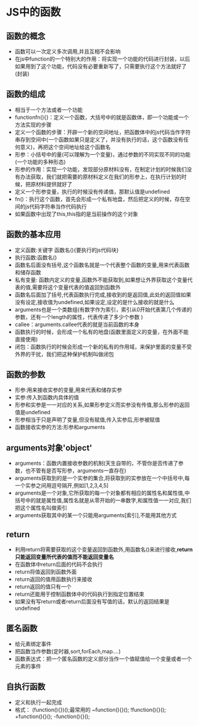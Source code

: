 # JS中的函数

## 函数的概念

* 函数可以一次定义多次调用,并且互相不会影响
* 在js中function的一个特别大的作用：将实现一个功能的代码进行封装，以后如果用到了这个功能，代码没有必要重新写了，只需要执行这个方法就好了(封装)

## 函数的组成

* 相当于一个方法或者一个功能
* functionfn(){}：定义一个函数，大括号中的就是函数体，即一个功能或一个方法实现的步骤
* 定义一个函数的步骤：开辟一个新的空间地址，把函数体中的js代码当作字符串存到空间中(一个函数如果只是定义了，并没有执行的话，这个函数没有任何意义)，再把这个空间地址给这个函数名
* 形参：小括号中的量(可以理解为一个变量)，通过参数的不同实现不同的功能(一个功能的多种形态)
* 形参的作用：实现一个功能，发现部分原材料没有，在制定计划的时候我们没有办法获取，我们就把需要的原材料定义在我们的形参上，在执行计划的时候，把原材料提供就好了
* 定义一个形参变量，执行的时候没有传递值，那默认值是undefined
* fn()：执行这个函数，首先会形成一个私有地盘，然后把定义的时候，存在空间的js代码字符串当作代码执行
* 如果函数中出现了this,this指的是当前操作的这个对象

## 函数的基本应用

* 定义函数:关键字 函数名(){要执行的js代码块}
* 执行函数:函数名()
* 函数名后面没有括号,这个函数名就是一个代表整个函数的变量,用来代表函数和储存函数
* 私有变量: 函数内定义的变量,函数外不能获取到,如果想让外界获取这个变量代表的值,需要将这个变量代表的值返回到函数外
* 函数名后面加了括号,代表函数执行完成,接收到的是返回值,此处的返回值如果没有设定,接收值为undefined,如果设定,设定的是什么接收的就是什么
* arguments也是一个类数组(有数字作为索引，索引从0开始代表第几个传递的参数，还有一个length的属性，代表传递了多少个参数 )
* callee：arguments.callee代表的就是当前函数的本身
* 函数执行的时候，会形成一个私有的地盘(函数里面定义的变量，在外面不能直接使用)
* 闭包：函数执行的时候会形成一个新的私有的作用域，来保护里面的变量不受外界的干扰，我们把这种保护机制叫做闭包

## 函数的参数

* 形参:用来接收实参的变量,用来代表和储存实参
* 实参:传入到函数内具体的值
* 形参和实参是一一对应的关系,如果形参定义而实参没有传值,那么形参的返回值是undefined
* 形参相当于只是声明了变量,但没有赋值,传入实参后,形参被赋值
* 函数接收实参的方法:形参和arguments 

## arguments对象'object'

* arguments：函数内置接收参数的机制(天生自带的，不管你是否传递了参数，也不管有是否写形参，arguments一直存在)
* arguments获取到的是一个实参的集合,将获取到的实参放在一个中括号中,每一个实参之间用逗号隔开,例如[1,2,3,4,5]
* arguments是一个对象,它所获取的每一个对象都有相应的属性名和属性值,中括号中的就是属性值,属性名就是从零开始的一串数字,和属性值一一对应,我们把这个属性名叫做索引
* arguments获取其中的某一个只能用arguments[索引],不能用其他方式

## return

* 利用return将需要获取的这个变量返回到函数外,用函数名()来进行接收,**return只能返回变量所代表的值而不能返回变量名**
* 在函数体中return后面的代码不会执行
* return将值返回到函数外面
* return返回的值用函数执行来接收
* return返回的值只有一个
* return还能用于控制函数体中的代码执行到指定位置结束
* 如果没有写return或者return后面没有写值的话，默认的返回结果是undefined

## 匿名函数

* 给元素绑定事件
* 把函数当作参数(定时器,sort,forEach,map....)
* 函数表达式：把一个匿名函数的定义部分当作一个值赋值给一个变量或者一个元素的事件

## 自执行函数

* 定义和执行一起完成
* 格式：
(function(){})();最常用的
~function(){}();
!function(){}();
+function(){}();
-function(){}();
